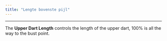 ```yaml
---
title: "Lengte bovenste pijl"
---
```


***

The **Upper Dart Length** controls the length of the upper dart, 100% is all the way to the bust point.




